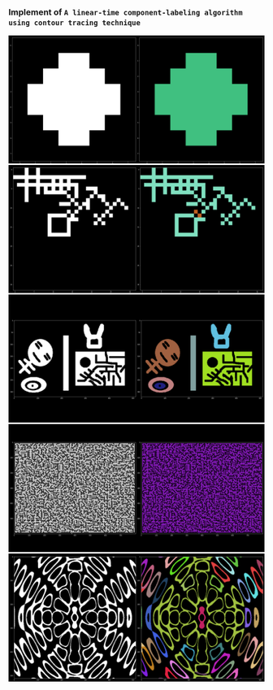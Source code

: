 ### Implement of ```A linear-time component-labeling algorithm using contour tracing technique```

![](result/simple.png)
![](result/lines.png)
![](result/dummy.png)
![](result/labyrinth.png)
![](result/diffract.png)
